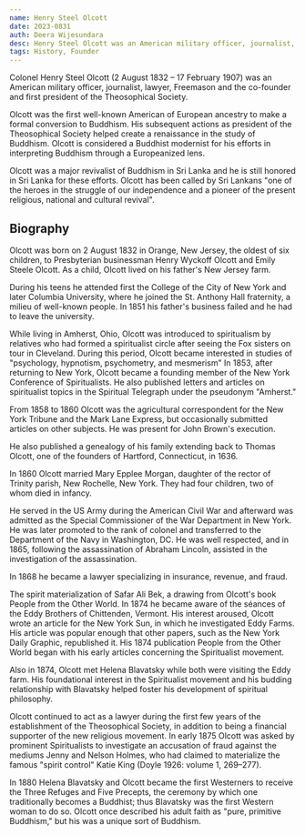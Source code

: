```yaml
---
name: Henry Steel Olcott
date: 2023-0831
auth: Deera Wijesundara
desc: Henry Steel Olcott was an American military officer, journalist, lawyer and the co-founder and first President of the Theosophical Society. He found many schools in Sri Lanka inlcuding our own.
tags: History, Founder
---
```


Colonel Henry Steel Olcott (2 August 1832 – 17 February 1907) was an American military officer, journalist, lawyer, Freemason and the co-founder and first president of the Theosophical Society.

Olcott was the first well-known American of European ancestry to make a formal conversion to Buddhism. His subsequent actions as president of the Theosophical Society helped create a renaissance in the study of Buddhism. Olcott is considered a Buddhist modernist for his efforts in interpreting Buddhism through a Europeanized lens.

Olcott was a major revivalist of Buddhism in Sri Lanka and he is still honored in Sri Lanka for these efforts. Olcott has been called by Sri Lankans "one of the heroes in the struggle of our independence and a pioneer of the present religious, national and cultural revival".

## Biography

Olcott was born on 2 August 1832 in Orange, New Jersey, the oldest of six children, to Presbyterian businessman Henry Wyckoff Olcott and Emily Steele Olcott. As a child, Olcott lived on his father's New Jersey farm.

During his teens he attended first the College of the City of New York and later Columbia University, where he joined the St. Anthony Hall fraternity, a milieu of well-known people. In 1851 his father's business failed and he had to leave the university.

While living in Amherst, Ohio, Olcott was introduced to spiritualism by relatives who had formed a spiritualist circle after seeing the Fox sisters on tour in Cleveland. During this period, Olcott became interested in studies of "psychology, hypnotism, psychometry, and mesmerism" In 1853, after returning to New York, Olcott became a founding member of the New York Conference of Spiritualists. He also published letters and articles on spiritualist topics in the Spiritual Telegraph under the pseudonym "Amherst."

From 1858 to 1860 Olcott was the agricultural correspondent for the New York Tribune and the Mark Lane Express, but occasionally submitted articles on other subjects. He was present for John Brown's execution.

He also published a genealogy of his family extending back to Thomas Olcott, one of the founders of Hartford, Connecticut, in 1636.

In 1860 Olcott married Mary Epplee Morgan, daughter of the rector of Trinity parish, New Rochelle, New York. They had four children, two of whom died in infancy.

He served in the US Army during the American Civil War and afterward was admitted as the Special Commissioner of the War Department in New York. He was later promoted to the rank of colonel and transferred to the Department of the Navy in Washington, DC. He was well respected, and in 1865, following the assassination of Abraham Lincoln, assisted in the investigation of the assassination.

In 1868 he became a lawyer specializing in insurance, revenue, and fraud.


The spirit materialization of Safar Ali Bek, a drawing from Olcott's book People from the Other World.
In 1874 he became aware of the séances of the Eddy Brothers of Chittenden, Vermont. His interest aroused, Olcott wrote an article for the New York Sun, in which he investigated Eddy Farms. His article was popular enough that other papers, such as the New York Daily Graphic, republished it. His 1874 publication People from the Other World began with his early articles concerning the Spiritualist movement.

Also in 1874, Olcott met Helena Blavatsky while both were visiting the Eddy farm. His foundational interest in the Spiritualist movement and his budding relationship with Blavatsky helped foster his development of spiritual philosophy.

Olcott continued to act as a lawyer during the first few years of the establishment of the Theosophical Society, in addition to being a financial supporter of the new religious movement. In early 1875 Olcott was asked by prominent Spiritualists to investigate an accusation of fraud against the mediums Jenny and Nelson Holmes, who had claimed to materialize the famous "spirit control" Katie King (Doyle 1926: volume 1, 269–277).

In 1880 Helena Blavatsky and Olcott became the first Westerners to receive the Three Refuges and Five Precepts, the ceremony by which one traditionally becomes a Buddhist; thus Blavatsky was the first Western woman to do so. Olcott once described his adult faith as "pure, primitive Buddhism," but his was a unique sort of Buddhism.